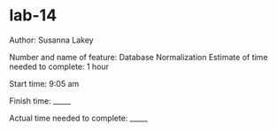 # lab-14

Author: Susanna Lakey


Number and name of feature: Database Normalization
Estimate of time needed to complete: 1 hour

Start time: 9:05 am

Finish time: _____

Actual time needed to complete: _____